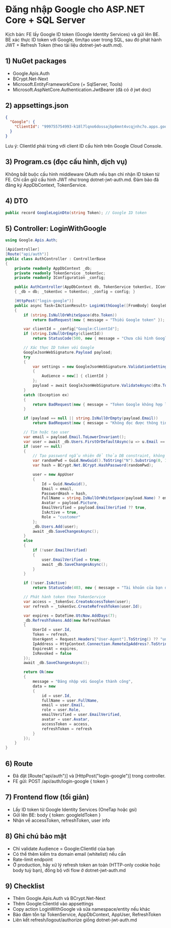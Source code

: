 # Đăng nhập Google cho ASP.NET Core + SQL Server

Kịch bản: FE lấy Google ID token (Google Identity Services) và gửi lên BE. BE xác thực ID token với Google, tìm/tạo user trong SQL, sau đó phát hành JWT + Refresh Token (theo tài liệu dotnet-jwt-auth.md).

## 1) NuGet packages

- Google.Apis.Auth
- BCrypt.Net-Next
- Microsoft.EntityFrameworkCore (+ SqlServer, Tools)
- Microsoft.AspNetCore.Authentication.JwtBearer (đã có ở jwt doc)

## 2) appsettings.json

```json
{
  "Google": {
    "ClientId": "999755754993-k18l7lqno6dossajbp6mnt4vcqjnhc7o.apps.googleusercontent.com"
  }
}
```

Lưu ý: ClientId phải trùng với client ID cấu hình trên Google Cloud Console.

## 3) Program.cs (đọc cấu hình, dịch vụ)

Không bắt buộc cấu hình middleware OAuth nếu bạn chỉ nhận ID token từ FE. Chỉ cần giữ cấu hình JWT như trong dotnet-jwt-auth.md. Đảm bảo đã đăng ký AppDbContext, TokenService.

## 4) DTO

```csharp
public record GoogleLoginDto(string Token); // Google ID token
```

## 5) Controller: LoginWithGoogle

```csharp
using Google.Apis.Auth;

[ApiController]
[Route("api/auth")] 
public class AuthController : ControllerBase
{
    private readonly AppDbContext _db;
    private readonly TokenService _tokenSvc;
    private readonly IConfiguration _config;

    public AuthController(AppDbContext db, TokenService tokenSvc, IConfiguration config)
    { _db = db; _tokenSvc = tokenSvc; _config = config; }

    [HttpPost("login-google")]
    public async Task<IActionResult> LoginWithGoogle([FromBody] GoogleLoginDto dto)
    {
        if (string.IsNullOrWhiteSpace(dto.Token))
            return BadRequest(new { message = "Thiếu Google token" });

        var clientId = _config["Google:ClientId"];
        if (string.IsNullOrEmpty(clientId))
            return StatusCode(500, new { message = "Chưa cấu hình Google:ClientId" });

        // Xác thực ID token với Google
        GoogleJsonWebSignature.Payload payload;
        try
        {
            var settings = new GoogleJsonWebSignature.ValidationSettings
            {
                Audience = new[] { clientId }
            };
            payload = await GoogleJsonWebSignature.ValidateAsync(dto.Token, settings);
        }
        catch (Exception ex)
        {
            return BadRequest(new { message = "Token Google không hợp lệ", detail = ex.Message });
        }

        if (payload == null || string.IsNullOrEmpty(payload.Email))
            return BadRequest(new { message = "Không đọc được thông tin email từ Google" });

        // Tìm hoặc tạo user
        var email = payload.Email.ToLowerInvariant();
        var user = await _db.Users.FirstOrDefaultAsync(u => u.Email == email);
        if (user == null)
        {
            // Tạo password ngẫu nhiên để thỏa DB constraint, không dùng cho đăng nhập tay
            var randomPwd = Guid.NewGuid().ToString("N").Substring(0, 10) + "Aa1!";
            var hash = BCrypt.Net.BCrypt.HashPassword(randomPwd);

            user = new AppUser
            {
                Id = Guid.NewGuid(),
                Email = email,
                PasswordHash = hash,
                FullName = string.IsNullOrWhiteSpace(payload.Name) ? email.Split('@')[0] : payload.Name,
                Avatar = payload.Picture,
                EmailVerified = payload.EmailVerified ?? true,
                IsActive = true,
                Role = "customer"
            };
            _db.Users.Add(user);
            await _db.SaveChangesAsync();
        }
        else
        {
            if (!user.EmailVerified)
            {
                user.EmailVerified = true;
                await _db.SaveChangesAsync();
            }
        }

        if (!user.IsActive)
            return StatusCode(403, new { message = "Tài khoản của bạn đã bị khóa" });

        // Phát hành token theo TokenService
        var access = _tokenSvc.CreateAccessToken(user);
        var refresh = _tokenSvc.CreateRefreshToken(user.Id);

        var expires = DateTime.UtcNow.AddDays(7);
        _db.RefreshTokens.Add(new RefreshToken
        {
            UserId = user.Id,
            Token = refresh,
            UserAgent = Request.Headers["User-Agent"].ToString() ?? "unknown",
            IpAddress = HttpContext.Connection.RemoteIpAddress?.ToString() ?? "unknown",
            ExpiresAt = expires,
            IsRevoked = false
        });
        await _db.SaveChangesAsync();

        return Ok(new
        {
            message = "Đăng nhập với Google thành công",
            data = new
            {
                id = user.Id,
                fullName = user.FullName,
                email = user.Email,
                role = user.Role,
                emailVerified = user.EmailVerified,
                avatar = user.Avatar,
                accessToken = access,
                refreshToken = refresh
            }
        });
    }
}
```

## 6) Route

- Đã đặt [Route("api/auth")] và [HttpPost("login-google")] trong controller.
- FE gửi: POST /api/auth/login-google { token }

## 7) Frontend flow (tối giản)

- Lấy ID token từ Google Identity Services (OneTap hoặc gsi)
- Gửi lên BE: body { token: googleIdToken }
- Nhận về accessToken, refreshToken, user info

## 8) Ghi chú bảo mật

- Chỉ validate Audience = Google:ClientId của bạn
- Có thể thêm kiểm tra domain email (whitelist) nếu cần
- Rate-limit endpoint
- Ở production, hãy xử lý refresh token an toàn (HTTP-only cookie hoặc body tuỳ bạn), đồng bộ với flow ở dotnet-jwt-auth.md

## 9) Checklist

- Thêm Google.Apis.Auth và BCrypt.Net-Next
- Thêm Google:ClientId vào appsettings
- Copy action LoginWithGoogle và sửa namespace/entity nếu khác
- Bảo đảm tồn tại TokenService, AppDbContext, AppUser, RefreshToken
- Liên kết refresh/logout/authorize giống dotnet-jwt-auth.md

